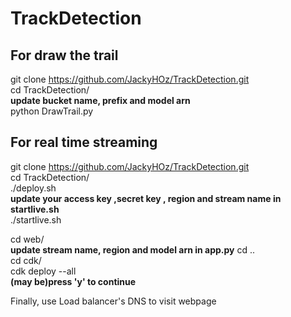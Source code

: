 # TrackDetection

## For draw the trail
git clone https://github.com/JackyHOz/TrackDetection.git  
cd TrackDetection/  
**update bucket name, prefix and model arn**  
python DrawTrail.py  

## For real time streaming
git clone https://github.com/JackyHOz/TrackDetection.git  
cd TrackDetection/  
./deploy.sh  
**update your access key ,secret key , region and stream name in startlive.sh**  
./startlive.sh  

cd web/  
**update stream name, region and model arn in app.py**
cd ..  
cd cdk/  
cdk deploy --all  
**(may be)press 'y' to continue**  

Finally, use Load balancer's DNS to visit webpage